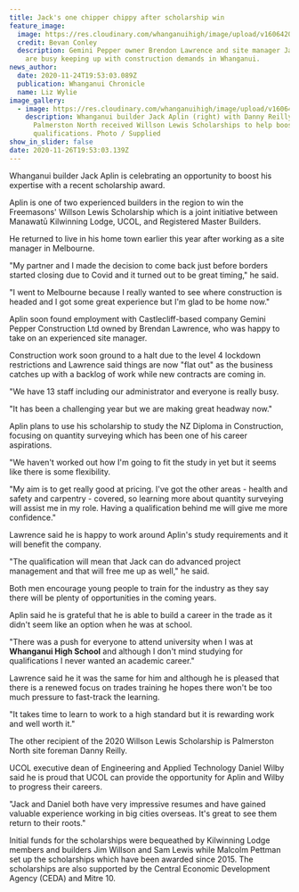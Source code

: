 ```yaml
---
title: Jack's one chipper chippy after scholarship win
feature_image:
  image: https://res.cloudinary.com/whanganuihigh/image/upload/v1606420529/News/Jack_Aplin._ex_chron_25.11.20_photo_bevan_conley.jpg
  credit: Bevan Conley
  description: Gemini Pepper owner Brendon Lawrence and site manager Jack Aplin
    are busy keeping up with construction demands in Whanganui.
news_author:
  date: 2020-11-24T19:53:03.089Z
  publication: Whanganui Chronicle
  name: Liz Wylie
image_gallery:
  - image: https://res.cloudinary.com/whanganuihigh/image/upload/v1606420555/News/Jack_Aplin._2.ex_chron_25.11.20_photo_bevan_conley.jpg
    description: Whanganui builder Jack Aplin (right) with Danny Reilly of
      Palmerston North received Willson Lewis Scholarships to help boost their
      qualifications. Photo / Supplied
show_in_slider: false
date: 2020-11-26T19:53:03.139Z
---
```

Whanganui builder Jack Aplin is celebrating an opportunity to boost his expertise with a recent scholarship award.

Aplin is one of two experienced builders in the region to win the Freemasons' Willson Lewis Scholarship which is a joint initiative between Manawatū Kilwinning Lodge, UCOL, and Registered Master Builders.

He returned to live in his home town earlier this year after working as a site manager in Melbourne.

"My partner and I made the decision to come back just before borders started closing due to Covid and it turned out to be great timing," he said.

"I went to Melbourne because I really wanted to see where construction is headed and I got some great experience but I'm glad to be home now."

Aplin soon found employment with Castlecliff-based company Gemini Pepper Construction Ltd owned by Brendan Lawrence, who was happy to take on an experienced site manager.

Construction work soon ground to a halt due to the level 4 lockdown restrictions and Lawrence said things are now "flat out" as the business catches up with a backlog of work while new contracts are coming in.

"We have 13 staff including our administrator and everyone is really busy.

"It has been a challenging year but we are making great headway now."

Aplin plans to use his scholarship to study the NZ Diploma in Construction, focusing on quantity surveying which has been one of his career aspirations.

"We haven't worked out how I'm going to fit the study in yet but it seems like there is some flexibility.

"My aim is to get really good at pricing. I've got the other areas - health and safety and carpentry - covered, so learning more about quantity surveying will assist me in my role. Having a qualification behind me will give me more confidence."

Lawrence said he is happy to work around Aplin's study requirements and it will benefit the company.

"The qualification will mean that Jack can do advanced project management and that will free me up as well," he said.

Both men encourage young people to train for the industry as they say there will be plenty of opportunities in the coming years.

Aplin said he is grateful that he is able to build a career in the trade as it didn't seem like an option when he was at school.

"There was a push for everyone to attend university when I was at **Whanganui High School** and although I don't mind studying for qualifications I never wanted an academic career."

Lawrence said he it was the same for him and although he is pleased that there is a renewed focus on trades training he hopes there won't be too much pressure to fast-track the learning.

"It takes time to learn to work to a high standard but it is rewarding work and well worth it."

The other recipient of the 2020 Willson Lewis Scholarship is Palmerston North site foreman Danny Reilly.

UCOL executive dean of Engineering and Applied Technology Daniel Wilby said he is proud that UCOL can provide the opportunity for Aplin and Wilby to progress their careers.

"Jack and Daniel both have very impressive resumes and have gained valuable experience working in big cities overseas. It's great to see them return to their roots."

Initial funds for the scholarships were bequeathed by Kilwinning Lodge members and builders Jim Willson and Sam Lewis while Malcolm Pettman set up the scholarships which have been awarded since 2015. The scholarships are also supported by the Central Economic Development Agency (CEDA) and Mitre 10.

